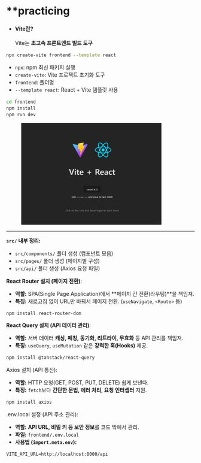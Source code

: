 # \*\*practicing

*   #### **Vite란?**

    Vite는 **초고속 프론트엔드 빌드 도구**

```bash
npx create-vite frontend --template react
```

* `npx`: npm 최신 패키지 실행
* `create-vite`: Vite 프로젝트 초기화 도구
* `frontend`: 폴더명
* `--template react`: React + Vite 템플릿 사용

```bash
cd frontend
npm install
npm run dev
```

<div align="left"><figure><img src="../../.gitbook/assets/image.png" alt="" width="375"><figcaption></figcaption></figure></div>

***

**`src/` 내부 정리:**

* `src/components/` 폴더 생성 (컴포넌트 모음)
* `src/pages/` 폴더 생성 (페이지별 구성)
* `src/api/` 폴더 생성 (Axios 요청 파일)

**React Router 설치 (페이지 전환)**:

* **역할:** SPA(Single Page Application)에서 \*\*페이지 간 전환(라우팅)\*\*을 책임져.
* **특징:** 새로고침 없이 URL만 바꿔서 페이지 전환. (`useNavigate`, `<Route>` 등)

```bash
npm install react-router-dom
```

**React Query 설치 (API 데이터 관리)**:

* **역할:** 서버 데이터 **캐싱, 페칭, 동기화, 리트라이, 무효화** 등 API 관리를 책임져.
* **특징:** `useQuery`, `useMutation` 같은 **강력한 훅(Hooks)** 제공.

```bash
npm install @tanstack/react-query
```

Axios 설치 (API 통신):

* **역할:** HTTP 요청(GET, POST, PUT, DELETE) 쉽게 보낸다.
* **특징:** `fetch`보다 **간단한 문법, 에러 처리, 요청 인터셉터** 지원.

```bash
npm install axios
```

.env.local 설정 (API 주소 관리):

* **역할:** **API URL, 비밀 키 등 보안 정보**를 코드 밖에서 관리.
* **파일:** `frontend/.env.local`
* **사용법 (`import.meta.env`):**

```
VITE_API_URL=http://localhost:8000/api
```











